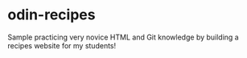 # odin-recipes
Sample practicing very novice HTML and Git knowledge by building a recipes website for my students!
